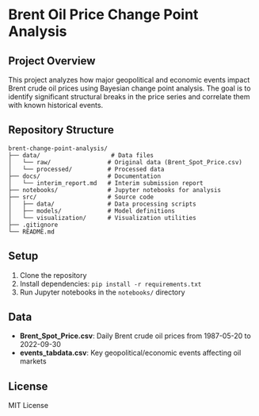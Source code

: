 # Brent Oil Price Change Point Analysis

## Project Overview
This project analyzes how major geopolitical and economic events impact Brent crude oil prices using Bayesian change point analysis. The goal is to identify significant structural breaks in the price series and correlate them with known historical events.

## Repository Structure
```
brent-change-point-analysis/
├── data/                    # Data files
│   └── raw/                # Original data (Brent_Spot_Price.csv)
│   └── processed/          # Processed data
├── docs/                   # Documentation
│   └── interim_report.md   # Interim submission report
├── notebooks/              # Jupyter notebooks for analysis
├── src/                    # Source code
│   ├── data/               # Data processing scripts
│   ├── models/             # Model definitions
│   └── visualization/      # Visualization utilities
├── .gitignore
└── README.md
```

## Setup
1. Clone the repository
2. Install dependencies: `pip install -r requirements.txt`
3. Run Jupyter notebooks in the `notebooks/` directory

## Data
- **Brent_Spot_Price.csv**: Daily Brent crude oil prices from 1987-05-20 to 2022-09-30
- **events_tabdata.csv**: Key geopolitical/economic events affecting oil markets

## License
MIT License
